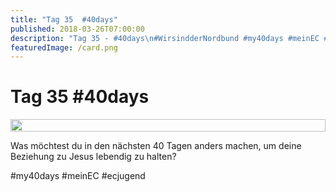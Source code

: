 ```yaml
---
title: "Tag 35  #40days"
published: 2018-03-26T07:00:00
description: "Tag 35 - #40days\n#WirsindderNordbund #my40days #meinEC #ecjugend"
featuredImage: /card.png
---
```


# Tag 35  #40days

<div style="display: grid; grid-template-columns: repeat(1, 1fr); grid-gap: 5px;">
<img src="/old/40DAYS_03-26_UP-tag-35.jpg" alt width="100%">
</div>

Was möchtest du in den nächsten 40 Tagen anders machen, um deine Beziehung zu Jesus lebendig zu halten?

#my40days #meinEC #ecjugend